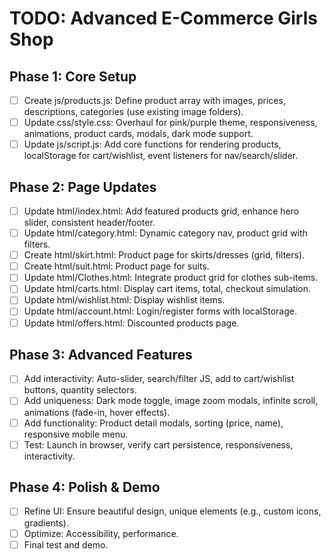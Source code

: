 # TODO: Advanced E-Commerce Girls Shop

## Phase 1: Core Setup
- [ ] Create js/products.js: Define product array with images, prices, descriptions, categories (use existing image folders).
- [ ] Update css/style.css: Overhaul for pink/purple theme, responsiveness, animations, product cards, modals, dark mode support.
- [ ] Update js/script.js: Add core functions for rendering products, localStorage for cart/wishlist, event listeners for nav/search/slider.

## Phase 2: Page Updates
- [ ] Update html/index.html: Add featured products grid, enhance hero slider, consistent header/footer.
- [ ] Update html/category.html: Dynamic category nav, product grid with filters.
- [ ] Create html/skirt.html: Product page for skirts/dresses (grid, filters).
- [ ] Create html/suit.html: Product page for suits.
- [ ] Update html/Clothes.html: Integrate product grid for clothes sub-items.
- [ ] Update html/carts.html: Display cart items, total, checkout simulation.
- [ ] Update html/wishlist.html: Display wishlist items.
- [ ] Update html/account.html: Login/register forms with localStorage.
- [ ] Update html/offers.html: Discounted products page.

## Phase 3: Advanced Features
- [ ] Add interactivity: Auto-slider, search/filter JS, add to cart/wishlist buttons, quantity selectors.
- [ ] Add uniqueness: Dark mode toggle, image zoom modals, infinite scroll, animations (fade-in, hover effects).
- [ ] Add functionality: Product detail modals, sorting (price, name), responsive mobile menu.
- [ ] Test: Launch in browser, verify cart persistence, responsiveness, interactivity.

## Phase 4: Polish & Demo
- [ ] Refine UI: Ensure beautiful design, unique elements (e.g., custom icons, gradients).
- [ ] Optimize: Accessibility, performance.
- [ ] Final test and demo.
